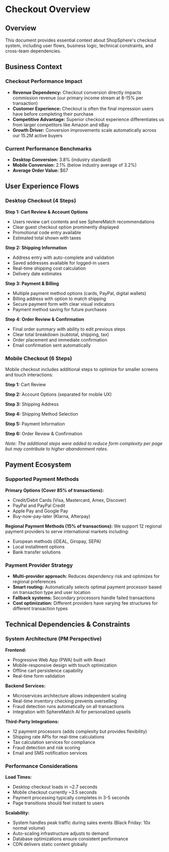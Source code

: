 # Checkout Overview

## Overview

This document provides essential context about ShopSphere's checkout system, including user flows, business logic, technical constraints, and cross-team dependencies. 

## Business Context

### Checkout Performance Impact

- **Revenue Dependency:** Checkout conversion directly impacts commission revenue (our primary income stream at 8-15% per transaction)
- **Customer Experience:** Checkout is often the final impression users have before completing their purchase
- **Competitive Advantage:** Superior checkout experience differentiates us from larger competitors like Amazon and eBay
- **Growth Driver:** Conversion improvements scale automatically across our 15.2M active buyers

### Current Performance Benchmarks

- **Desktop Conversion:** 3.8% (industry standard)
- **Mobile Conversion:** 2.1% (below industry average of 3.2%)
- **Average Order Value:** $67

## User Experience Flows

### Desktop Checkout (4 Steps)

**Step 1: Cart Review & Account Options**

- Users review cart contents and see SphereMatch recommendations
- Clear guest checkout option prominently displayed
- Promotional code entry available
- Estimated total shown with taxes

**Step 2: Shipping Information**

- Address entry with auto-complete and validation
- Saved addresses available for logged-in users
- Real-time shipping cost calculation
- Delivery date estimates

**Step 3: Payment & Billing**

- Multiple payment method options (cards, PayPal, digital wallets)
- Billing address with option to match shipping
- Secure payment form with clear visual indicators
- Payment method saving for future purchases

**Step 4: Order Review & Confirmation**

- Final order summary with ability to edit previous steps
- Clear total breakdown (subtotal, shipping, tax)
- Order placement and immediate confirmation
- Email confirmation sent automatically

### Mobile Checkout (6 Steps)

Mobile checkout includes additional steps to optimize for smaller screens and touch interactions:

**Step 1:** Cart Review

**Step 2:** Account Options (separated for mobile UX)

**Step 3:** Shipping Address

**Step 4:** Shipping Method Selection

**Step 5:** Payment Information

**Step 6:** Order Review & Confirmation

*Note: The additional steps were added to reduce form complexity per page but may contribute to higher abandonment rates.*

## Payment Ecosystem

### Supported Payment Methods

**Primary Options (Cover 85% of transactions):**

- Credit/Debit Cards (Visa, Mastercard, Amex, Discover)
- PayPal and PayPal Credit
- Apple Pay and Google Pay
- Buy-now-pay-later (Klarna, Afterpay)

**Regional Payment Methods (15% of transactions):**
We support 12 regional payment providers to serve international markets including:

- European methods (iDEAL, Giropay, SEPA)
- Local installment options
- Bank transfer solutions

### Payment Provider Strategy

- **Multi-provider approach:** Reduces dependency risk and optimizes for regional preferences
- **Smart routing:** Automatically selects optimal payment processor based on transaction type and user location
- **Fallback systems:** Secondary processors handle failed transactions
- **Cost optimization:** Different providers have varying fee structures for different transaction types

## Technical Dependencies & Constraints

### System Architecture (PM Perspective)

**Frontend:**

- Progressive Web App (PWA) built with React
- Mobile-responsive design with touch optimization
- Offline cart persistence capability
- Real-time form validation

**Backend Services:**

- Microservices architecture allows independent scaling
- Real-time inventory checking prevents overselling
- Fraud detection runs automatically on all transactions
- Integration with SphereMatch AI for personalized upsells

**Third-Party Integrations:**

- 12 payment processors (adds complexity but provides flexibility)
- Shipping rate APIs for real-time calculations
- Tax calculation services for compliance
- Fraud detection and risk scoring
- Email and SMS notification services

### Performance Considerations

**Load Times:**

- Desktop checkout loads in ~2.7 seconds
- Mobile checkout currently ~3.5 seconds
- Payment processing typically completes in 3-5 seconds
- Page transitions should feel instant to users

**Scalability:**

- System handles peak traffic during sales events (Black Friday: 10x normal volume)
- Auto-scaling infrastructure adjusts to demand
- Database optimizations ensure consistent performance
- CDN delivers static content globally
